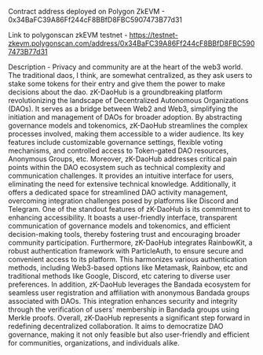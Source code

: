 Contract address deployed on Polygon ZkEVM - 0x34BaFC39A86Ff244cF8BBfD8FBC5907473B77d31

Link to polygonscan zkEVM testnet - https://testnet-zkevm.polygonscan.com/address/0x34BaFC39A86Ff244cF8BBfD8FBC5907473B77d31

Description - Privacy and community are at the heart of the web3 world. The traditional daos, I think, are somewhat centralized, as they ask users to stake some tokens for their entry and give them the power to make decisions about the dao. 
zK-DaoHub is a groundbreaking platform revolutionizing the landscape of Decentralized Autonomous Organizations (DAOs). It serves as a bridge between Web2 and Web3, simplifying the initiation and management of DAOs for broader adoption. By abstracting governance models and tokenomics, zK-DaoHub streamlines the complex processes involved, making them accessible to a wider audience. 
Its key features include customizable governance settings, flexible voting mechanisms, and controlled access to Token-gated DAO resources, Anonymous Groups, etc. Moreover, zK-DaoHub addresses critical pain points within the DAO ecosystem such as technical complexity and communication challenges. It provides an intuitive interface for users, eliminating the need for extensive technical knowledge. Additionally, it offers a dedicated space for streamlined DAO activity management, overcoming integration challenges posed by platforms like Discord and Telegram. One of the standout features of zK-DaoHub is its commitment to enhancing accessibility. It boasts a user-friendly interface, transparent communication of governance models and tokenomics, and efficient decision-making tools, thereby fostering trust and encouraging broader community participation. Furthermore, zK-DaoHub integrates RainbowKit, a robust authentication framework with ParticleAuth, to ensure secure and convenient access to its platform. This harmonizes various authentication methods, including Web3-based options like Metamask, Rainbow, etc and traditional methods like Google, Discord, etc catering to diverse user preferences. In addition, zK-DaoHub leverages the Bandada ecosystem for seamless user registration and affiliation with anonymous Bandada groups associated with DAOs. This integration enhances security and integrity through the verification of users' membership in Bandada groups using Merkle proofs. Overall, zK-DaoHub represents a significant step forward in redefining decentralized collaboration. It aims to democratize DAO governance, making it not only feasible but also user-friendly and efficient for communities, organizations, and individuals alike.
